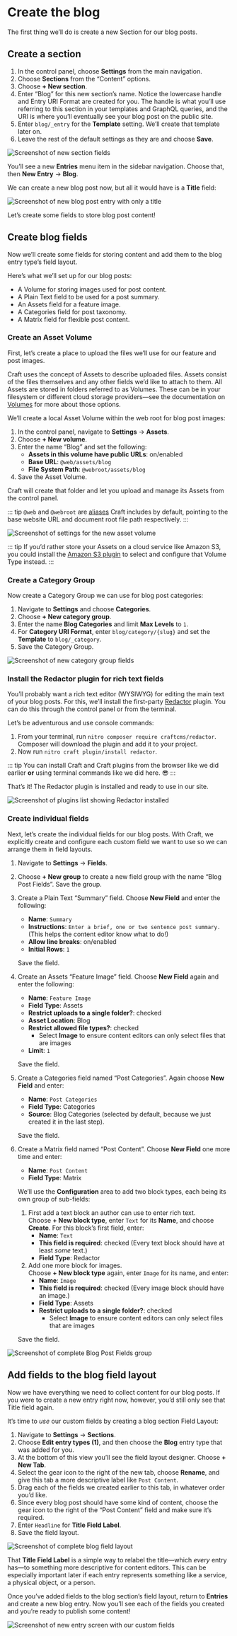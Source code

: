 # Create the blog

The first thing we’ll do is create a new Section for our blog posts.

## Create a section

1. In the control panel, choose **Settings** from the main navigation.
2. Choose **Sections** from the “Content” options.
3. Choose **+ New section**.
4. Enter “Blog” for this new section’s name. Notice the lowercase handle and Entry URI Format are created for you. The handle is what you’ll use referring to this section in your templates and GraphQL queries, and the URI is where you’ll eventually see your blog post on the public site.
5. Enter `blog/_entry` for the **Template** setting. We’ll create that template later on.
6. Leave the rest of the default settings as they are and choose **Save**.

<BrowserShot url="https://tutorial.nitro/admin/settings/sections/new" :link="false" caption="Settings for the new blog section.">
<img src="../images/new-section.png" alt="Screenshot of new section fields" />
</BrowserShot>

You’ll see a new **Entries** menu item in the sidebar navigation. Choose that, then **New Entry** → **Blog**.

We can create a new blog post now, but all it would have is a **Title** field:

<BrowserShot url="https://tutorial.nitro/entries/blog6?draftId=5&fresh=1" :link="false" caption="The new blog post entry doesn’t yet have any custom fields.">
<img src="../images/empty-new-entry.png" alt="Screenshot of new blog post entry with only a title" />
</BrowserShot>

Let’s create some fields to store blog post content!

## Create blog fields

Now we’ll create some fields for storing content and add them to the blog entry type’s field layout.

Here’s what we’ll set up for our blog posts:

- A Volume for storing images used for post content.
- A Plain Text field to be used for a post summary.
- An Assets field for a feature image.
- A Categories field for post taxonomy.
- A Matrix field for flexible post content.

### Create an Asset Volume

First, let’s create a place to upload the files we’ll use for our feature and post images.

Craft uses the concept of Assets to describe uploaded files. Assets consist of the files themselves and any other fields we’d like to attach to them. All Assets are stored in folders referred to as Volumes. These can be in your filesystem or different cloud storage providers—see the documentation on [Volumes](/3.x/assets.md#volumes) for more about those options.

We’ll create a local Asset Volume within the web root for blog post images:

1. In the control panel, navigate to **Settings** → **Assets**.
2. Choose **+ New volume**.
3. Enter the name “Blog” and set the following:
   - **Assets in this volume have public URLs**: on/enabled
   - **Base URL**: `@web/assets/blog`
   - **File System Path**: `@webroot/assets/blog`
4. Save the Asset Volume.

Craft will create that folder and let you upload and manage its Assets from the control panel.

::: tip
`@web` and `@webroot` are [aliases](/3.x/config/#aliases) Craft includes by default, pointing to the base website URL and document root file path respectively.
:::

<BrowserShot url="https://tutorial.nitro/admin/settings/assets/volumes/new" :link="false" caption="Settings for the new blog volume.">
<img src="../images/new-asset-volume.png" alt="Screenshot of settings for the new asset volume" />
</BrowserShot>

::: tip
If you’d rather store your Assets on a cloud service like Amazon S3, you could install the [Amazon S3 plugin](https://plugins.craftcms.com/aws-s3) to select and configure that Volume Type instead.
:::

### Create a Category Group

Now create a Category Group we can use for blog post categories:

1. Navigate to **Settings** and choose **Categories**.
2. Choose **+ New category group**.
3. Enter the name **Blog Categories** and limit **Max Levels** to `1`.
4. For **Category URI Format**, enter `blog/category/{slug}` and set the **Template** to `blog/_category`.
5. Save the Category Group.

<BrowserShot url="https://tutorial.nitro/admin/settings/categories/new" :link="false" caption="Settings for the new blog category group.">
<img src="../images/new-category-group.png" alt="Screenshot of new category group fields" />
</BrowserShot>

### Install the Redactor plugin for rich text fields

You’ll probably want a rich text editor (WYSIWYG) for editing the main text of your blog posts. For this, we’ll install the first-party [Redactor](https://plugins.craftcms.com/redactor) plugin. You can do this through the control panel or from the terminal.

Let’s be adventurous and use console commands:

1. From your terminal, run `nitro composer require craftcms/redactor`. Composer will download the plugin and add it to your project.
2. Now run `nitro craft plugin/install redactor`.

::: tip
You can install Craft and Craft plugins from the browser like we did earlier **or** using terminal commands like we did here. 😎
:::

That’s it! The Redactor plugin is installed and ready to use in our site.

<BrowserShot url="https://tutorial.nitro/admin/settings/plugins" :link="false" caption="Redactor now appears in the list of installed plugins, where it can be disabled or uninstalled.">
<img src="../images/redactor-plugin.png" alt="Screenshot of plugins list showing Redactor installed" />
</BrowserShot>

### Create individual fields

Next, let’s create the individual fields for our blog posts. With Craft, we explicitly create and configure each custom field we want to use so we can arrange them in field layouts.

1. Navigate to **Settings** → **Fields**.
2. Choose **+ New group** to create a new field group with the name “Blog Post Fields”. Save the group.
3. Create a Plain Text “Summary” field. Choose **New Field** and enter the following:
   - **Name**: `Summary`
   - **Instructions**: `Enter a brief, one or two sentence post summary.` (This helps the content editor know what to do!)
   - **Allow line breaks**: on/enabled
   - **Initial Rows**: `1`
   
   Save the field.
4. Create an Assets “Feature Image” field. Choose **New Field** again and enter the following:
   - **Name**: `Feature Image`
   - **Field Type**: Assets
   - **Restrict uploads to a single folder?**: checked
   - **Asset Location**: Blog
   - **Restrict allowed file types?**: checked
      - Select **Image** to ensure content editors can only select files that are images
   - **Limit**: `1`

   Save the field.

5. Create a Categories field named “Post Categories”. Again choose **New Field** and enter: 
   - **Name**: `Post Categories`
   - **Field Type**: Categories
   - **Source**: Blog Categories (selected by default, because we just created it in the last step).

   Save the field.
6. Create a Matrix field named “Post Content”. Choose **New Field** one more time and enter:
   - **Name**: `Post Content`
   - **Field Type**: Matrix

   We’ll use the **Configuration** area to add two block types, each being its own group of sub-fields:
   
   1. First add a text block an author can use to enter rich text.\
      Choose **+ New block type**, enter `Text` for its **Name**, and choose **Create**. For this block’s first field, enter:
      - **Name**: `Text`
      - **This field is required**: checked (Every text block should have at least *some* text.)
      - **Field Type**: Redactor
   2. Add one more block for images.\
      Choose **+ New block type** again, enter `Image` for its name, and enter:
      - **Name**: `Image`
      - **This field is required**: checked (Every image block should have an image.)
      - **Field Type**: Assets
      - **Restrict uploads to a single folder?**: checked
         - Select **Image** to ensure content editors can only select files that are images
   
   Save the field.

<BrowserShot url="https://tutorial.nitro/admin/settings/fields/2" :link="false" caption="Our complete group of new fields.">
<img src="../images/new-blog-fields.png" alt="Screenshot of complete Blog Post Fields group" />
</BrowserShot>

## Add fields to the blog field layout

Now we have everything we need to collect content for our blog posts. If you were to create a new entry right now, however, you’d still only see that Title field again.

It’s time to *use* our custom fields by creating a blog section Field Layout:

1. Navigate to **Settings** → **Sections**.
2. Choose **Edit entry types (1)**, and then choose the **Blog** entry type that was added for you.
3. At the bottom of this view you’ll see the field layout designer. Choose **+ New Tab**.
4. Select the gear icon to the right of the new tab, choose **Rename**, and give this tab a more descriptive label like `Post Content`.
5. Drag each of the fields we created earlier to this tab, in whatever order you’d like.
6. Since every blog post should have some kind of content, choose the gear icon to the right of the “Post Content” field and make sure it’s required.
7. Enter `Headline` for **Title Field Label**.
8. Save the field layout.

<BrowserShot url="https://tutorial.nitro/admin/settings/sections/1/entrytypes/1" :link="false" caption="Completed blog entry type field layout.">
<img src="../images/blog-field-layout.png" alt="Screenshot of complete blog field layout" />
</BrowserShot>

That **Title Field Label** is a simple way to relabel the title—which *every* entry has—to something more descriptive for content editors. This can be especially important later if each entry represents something like a service, a physical object, or a person.

Once you’ve added fields to the blog section’s field layout, return to **Entries** and create a new blog entry. Now you’ll see each of the fields you created and you’re ready to publish some content!

<BrowserShot url="https://tutorial.nitro/admin/entries/blog/7?draftId=6&fresh=1" :link="false" caption="A new blog post entry now includes our custom fields.">
<img src="../images/new-entry-with-fields.png" alt="Screenshot of new entry screen with our custom fields" />
</BrowserShot>
